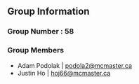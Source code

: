 Group Information
------------------

### Group Number : 58

### Group Members
+ Adam Podolak | podola2@mcmaster.ca 
+ Justin Ho | hoj66@mcmaster.ca
